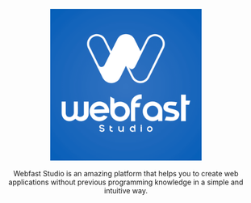 <p align="center">
    <img src="webfast-studio-logo.png?raw=true" width="300" height="300"/>
</p>

<p align="center">Webfast Studio is an amazing platform that helps you to create web applications without previous programming knowledge in a simple and intuitive way.</p>
